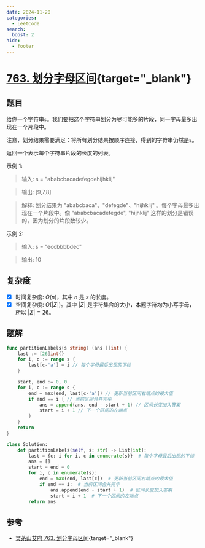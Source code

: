 ```yaml
---
date: 2024-11-20
categories:
  - LeetCode
search:
  boost: 2
hide:
  - footer
---
```


# [763. 划分字母区间](https://leetcode.cn/problems/partition-labels/description){target="_blank"}

## 题目

给你一个字符串`s`。我们要把这个字符串划分为尽可能多的片段，同一字母最多出现在一个片段中。

注意，划分结果需要满足：将所有划分结果按顺序连接，得到的字符串仍然是`s`。

返回一个表示每个字符串片段的长度的列表。

示例 1:

> 输入: s = "ababcbacadefegdehijhklij"

> 输出: [9,7,8]

> 解释: 划分结果为 "ababcbaca"、"defegde"、"hijhklij" 。每个字母最多出现在一个片段中。像 "ababcbacadefegde", "hijhklij" 这样的划分是错误的，因为划分的片段数较少。 


示例 2:

> 输入: s = "eccbbbbdec"

> 输出: 10

## 复杂度

- [x] 时间复杂度: $O(n)$，其中 $n$ 是 $s$ 的长度。
- [x] 空间复杂度: $O(|\Sigma|)$。其中 $|\Sigma|$ 是字符集合的大小，本题字符均为小写字母，所以 $|\Sigma|=26$。

## 题解

```go title="Go"
func partitionLabels(s string) (ans []int) {
    last := [26]int{}
    for i, c := range s {
        last[c-'a'] = i // 每个字母最后出现的下标
    }

    start, end := 0, 0
    for i, c := range s {
        end = max(end, last[c-'a']) // 更新当前区间右端点的最大值
        if end == i { // 当前区间合并完毕
            ans = append(ans, end - start + 1) // 区间长度加入答案
            start = i + 1 // 下一个区间的左端点
        }
    }
    return
}
```

```python title="Python"
class Solution:
    def partitionLabels(self, s: str) -> List[int]:
        last = {c: i for i, c in enumerate(s)}  # 每个字母最后出现的下标
        ans = []
        start = end = 0
        for i, c in enumerate(s):
            end = max(end, last[c])  # 更新当前区间右端点的最大值
            if end == i:  # 当前区间合并完毕
                ans.append(end - start + 1)  # 区间长度加入答案
                start = i + 1  # 下一个区间的左端点
        return ans
```

## 参考
- [灵茶山艾府 763. 划分字母区间](https://leetcode.cn/problems/partition-labels/solutions/2806706/ben-zhi-shi-he-bing-qu-jian-jian-ji-xie-ygsn8/){target="_blank"}
